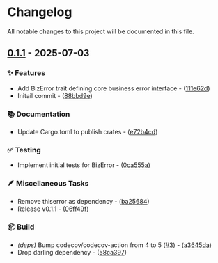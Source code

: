 # Changelog

All notable changes to this project will be documented in this file.

## [0.1.1](https://github.com/vainjoker/bizerror/compare/v0.1.0..v0.1.1) - 2025-07-03

### ✨ Features

- Add BizError trait defining core business error interface - ([111e62d](https://github.com/vainjoker/bizerror/commit/111e62da561cdddbe4f9190c37f6640645e8355f))
- Initail commit - ([88bbd9e](https://github.com/vainjoker/bizerror/commit/88bbd9e4325a89c721a0e80a4ce3abb12e3bcdc7))

### 📚 Documentation

- Update Cargo.toml to publish crates - ([e72b4cd](https://github.com/vainjoker/bizerror/commit/e72b4cd70a4964a0cf62b124be60d7cff1e89598))

### ✅ Testing

- Implement initial tests for BizError - ([0ca555a](https://github.com/vainjoker/bizerror/commit/0ca555a9286dafe7d4b599c2a90c8e0828b34891))

### 🪶 Miscellaneous Tasks

- Remove thiserror as dependency - ([ba25684](https://github.com/vainjoker/bizerror/commit/ba25684274503a6f8f6cf6179ea0fecf7ec6f494))
- Release v0.1.1 - ([06ff49f](https://github.com/vainjoker/bizerror/commit/06ff49f73ed23e6780131bd86c30cf3e80e8a4d2))

### 📦️ Build

- *(deps)* Bump codecov/codecov-action from 4 to 5 ([#3](https://github.com/vainjoker/bizerror/issues/3)) - ([a3645da](https://github.com/vainjoker/bizerror/commit/a3645dae4cfd8a38d281e5694685d5f3eb4ad11e))
- Drop darling dependency - ([58ca397](https://github.com/vainjoker/bizerror/commit/58ca397b8b834456e270970ca0458924bdd71b73))

<!-- generated by git-cliff -->
